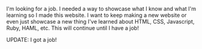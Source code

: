 I'm looking for a job. I needed a way to showcase what I know and what I'm learning so I made this website. I want to keep making a new website or even just showcase a new thing I've learned about HTML, CSS, Javascript, Ruby, HAML, etc. This will continue until I have a job!

UPDATE: I got a job!
